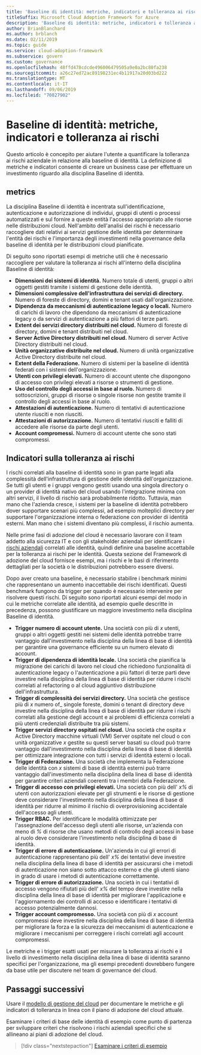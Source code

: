 ```yaml
---
title: 'Baseline di identità: metriche, indicatori e tolleranza ai rischi'
titleSuffix: Microsoft Cloud Adoption Framework for Azure
description: 'Baseline di identità: metriche, indicatori e tolleranza ai rischi'
author: BrianBlanchard
ms.author: brblanch
ms.date: 02/11/2019
ms.topic: guide
ms.service: cloud-adoption-framework
ms.subservice: govern
ms.custom: governance
ms.openlocfilehash: 48ffd478cdcde496006479505a9e0a2bc80fa238
ms.sourcegitcommit: a26c27ed72ac89198231ec4b11917a20d03bd222
ms.translationtype: MT
ms.contentlocale: it-IT
ms.lasthandoff: 09/06/2019
ms.locfileid: "70827902"
---
```

# <a name="identity-baseline-metrics-indicators-and-risk-tolerance"></a>Baseline di identità: metriche, indicatori e tolleranza ai rischi

Questo articolo è concepito per aiutare l'utente a quantificare la tolleranza ai rischi aziendale in relazione alla baseline di identità. La definizione di metriche e indicatori consente di creare un business case per effettuare un investimento riguardo alla disciplina Baseline di identità.

## <a name="metrics"></a>metrics

La disciplina Baseline di identità è incentrata sull'identificazione, autenticazione e autorizzazione di individui, gruppi di utenti o processi automatizzati e sul fornire a queste entità l'accesso appropriato alle risorse nelle distribuzioni cloud. Nell'ambito dell'analisi dei rischi è necessario raccogliere dati relativi ai servizi gestione delle identità per determinare l'entità dei rischi e l'importanza degli investimenti nella governance della baseline di identità per le distribuzioni cloud pianificate.

Di seguito sono riportati esempi di metriche utili che è necessario raccogliere per valutare la tolleranza ai rischi all'interno della disciplina Baseline di identità:

- **Dimensioni dei sistemi di identità.** Numero totale di utenti, gruppi o altri oggetti gestiti tramite i sistemi di gestione delle identità.
- **Dimensioni complessive dell'infrastruttura dei servizi di directory.** Numero di foreste di directory, domini e tenant usati dall'organizzazione.
- **Dipendenza da meccanismi di autenticazione legacy o locali.** Numero di carichi di lavoro che dipendono da meccanismi di autenticazione legacy o da servizi di autenticazione a più fattori di terze parti.
- **Extent dei servizi directory distribuiti nel cloud.** Numero di foreste di directory, domini e tenant distribuiti nel cloud.
- **Server Active Directory distribuiti nel cloud.** Numero di server Active Directory distribuiti nel cloud.
- **Unità organizzative distribuite nel cloud.** Numero di unità organizzative Active Directory distribuite nel cloud.
- **Extent della Federazione.** Numero di sistemi per la baseline di identità federati con i sistemi dell'organizzazione.
- **Utenti con privilegi elevati.** Numero di account utente che dispongono di accesso con privilegi elevati a risorse o strumenti di gestione.
- **Uso del controllo degli accessi in base al ruolo.** Numero di sottoscrizioni, gruppi di risorse o singole risorse non gestite tramite il controllo degli accessi in base al ruolo.
- **Attestazioni di autenticazione.** Numero di tentativi di autenticazione utente riusciti e non riusciti.
- **Attestazioni di autorizzazione.** Numero di tentativi riusciti e falliti di accedere alle risorse da parte degli utenti.
- **Account compromessi.** Numero di account utente che sono stati compromessi.

## <a name="risk-tolerance-indicators"></a>Indicatori sulla tolleranza ai rischi

I rischi correlati alla baseline di identità sono in gran parte legati alla complessità dell'infrastruttura di gestione delle identità dell'organizzazione. Se tutti gli utenti e i gruppi vengono gestiti usando una singola directory o un provider di identità nativo del cloud usando l'integrazione minima con altri servizi, il livello di rischio sarà probabilmente ridotto. Tuttavia, man mano che l'azienda cresce, i sistemi per la baseline di identità potrebbero dover supportare scenari più complessi, ad esempio molteplici directory per supportare l'organizzazione interna o federazione con provider di identità esterni. Man mano che i sistemi diventano più complessi, il rischio aumenta.

Nelle prime fasi di adozione del cloud è necessario lavorare con il team addetto alla sicurezza IT e con gli stakeholder aziendali per identificare i [rischi aziendali](business-risks.md) correlati alle identità, quindi definire una baseline accettabile per la tolleranza ai rischi per le identità. Questa sezione del Framework di adozione del cloud fornisce esempi, ma i rischi e le basi di riferimento dettagliati per la società o le distribuzioni potrebbero essere diversi.

Dopo aver creato una baseline, è necessario stabilire i benchmark minimi che rappresentano un aumento inaccettabile dei rischi identificati. Questi benchmark fungono da trigger per quando è necessario intervenire per risolvere questi rischi. Di seguito sono riportati alcuni esempi del modo in cui le metriche correlate alle identità, ad esempio quelle descritte in precedenza, possono giustificare un maggiore investimento nella disciplina Baseline di identità.

- **Trigger numero di account utente.** Una società con più di _x_ utenti, gruppi o altri oggetti gestiti nei sistemi delle identità potrebbe trarre vantaggio dall'investimento nella disciplina della linea di base di identità per garantire una governance efficiente su un numero elevato di account.
- **Trigger di dipendenza di identità locale.** Una società che pianifica la migrazione dei carichi di lavoro nel cloud che richiedono funzionalità di autenticazione legacy o l'autenticazione a più fattori di terze parti deve investire nella disciplina della linea di base di identità per ridurre i rischi correlati al refactoring o al cloud aggiuntivo distribuzione dell'infrastruttura.
- **Trigger di complessità dei servizi directory.** Una società che gestisce più di _x_ numero of_ singole foreste, domini o tenant di directory deve investire nella disciplina della linea di base di identità per ridurre i rischi correlati alla gestione degli account e ai problemi di efficienza correlati a più utenti credenziali distribuite tra più sistemi.
- **Trigger servizi directory ospitati nel cloud.** Una società che ospita _x_ Active Directory macchine virtuali (VM) Server ospitate nel cloud o con unità organizzative _x_ gestite su questi server basati su cloud può trarre vantaggio dall'investimento nella disciplina della linea di base di identità per ottimizzare integrazione con tutti i servizi di identità esterni o locali.
- **Trigger di Federazione.** Una società che implementa la Federazione delle identità con _x_ sistemi di base di identità esterni può trarre vantaggio dall'investimento nella disciplina della linea di base di identità per garantire criteri aziendali coerenti tra i membri della Federazione.
- **Trigger di accesso con privilegi elevati.** Una società con più dell' _x%_ di utenti con autorizzazioni elevate per gli strumenti e le risorse di gestione deve considerare l'investimento nella disciplina della linea di base di identità per ridurre al minimo il rischio di overprovisioning accidentale dell'accesso agli utenti.
- **Trigger RBAC.** Per identificare le modalità ottimizzate per l'assegnazione dell'accesso degli utenti alle risorse, un'azienda con meno di _%_ di risorse che usano metodi di controllo degli accessi in base al ruolo deve considerare l'investimento nella disciplina di base di identità.
- **Trigger di errore di autenticazione.** Un'azienda in cui gli errori di autenticazione rappresentano più dell' _x%_ dei tentativi deve investire nella disciplina della linea di base di identità per assicurarsi che i metodi di autenticazione non siano sotto attacco esterno e che gli utenti siano in grado di usare i metodi di autenticazione correttamente.
- **Trigger di errore di autorizzazione.** Una società in cui i tentativi di accesso vengono rifiutati più dell' _x%_ del tempo deve investire nella disciplina della linea di base di identità per migliorare l'applicazione e l'aggiornamento dei controlli di accesso e identificare i tentativi di accesso potenzialmente dannosi.
- **Trigger account compromesso.** Una società con più di _x_ account compromessi deve investire nella disciplina della linea di base di identità per migliorare la forza e la sicurezza dei meccanismi di autenticazione e migliorare i meccanismi per correggere i rischi correlati agli account compromessi.

Le metriche e i trigger esatti usati per misurare la tolleranza ai rischi e il livello di investimento nella disciplina della linea di base di identità saranno specifici per l'organizzazione, ma gli esempi precedenti dovrebbero fungere da base utile per discutere nel team di governance del cloud.

## <a name="next-steps"></a>Passaggi successivi

Usare il [modello di gestione del cloud](./template.md) per documentare le metriche e gli indicatori di tolleranza in linea con il piano di adozione del cloud attuale.

Esaminare i criteri di base delle identità di esempio come punto di partenza per sviluppare criteri che risolvono i rischi aziendali specifici che si allineano ai piani di adozione del cloud.

> [!div class="nextstepaction"]
> [Esaminare i criteri di esempio](./policy-statements.md)
